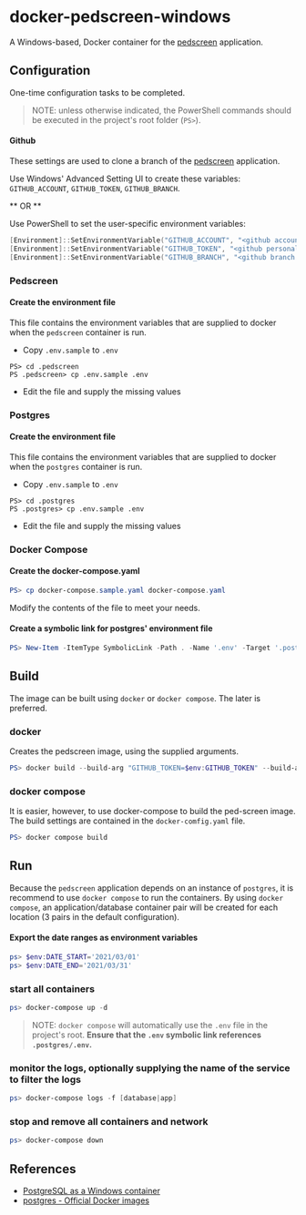 # docker-pedscreen-windows
A Windows-based, Docker container for the [pedscreen](https://github.com/chop-dbhi/ped-screen) application.

## Configuration
One-time configuration tasks to be completed.

> NOTE: unless otherwise indicated, the PowerShell commands should be executed in the project's root folder (`PS>`).

#### Github

These settings are used to clone a branch of the [pedscreen](https://github.com/chop-dbhi/ped-screen) application.

Use Windows' Advanced Setting UI to create these variables: `GITHUB_ACCOUNT`, `GITHUB_TOKEN`, `GITHUB_BRANCH`.

** OR **

Use PowerShell to set the user-specific environment variables:

```powershell
[Environment]::SetEnvironmentVariable("GITHUB_ACCOUNT", "<github account>", "User")
[Environment]::SetEnvironmentVariable("GITHUB_TOKEN", "<github personal-access token (PAT)>", "User")
[Environment]::SetEnvironmentVariable("GITHUB_BRANCH", "<github branch name>", "User")
```

### Pedscreen

#### Create the environment file
This file contains the environment variables that are supplied to docker when the `pedscreen` container is run.

- Copy `.env.sample` to `.env`

```powshell
PS> cd .pedscreen
PS .pedscreen> cp .env.sample .env
```

- Edit the file and supply the missing values

### Postgres

#### Create the environment file
This file contains the environment variables that are supplied to docker when the `postgres` container is run.

- Copy `.env.sample` to `.env`

```powshell
PS> cd .postgres
PS .postgres> cp .env.sample .env
```

- Edit the file and supply the missing values

### Docker Compose

#### Create the docker-compose.yaml

```powershell
PS> cp docker-compose.sample.yaml docker-compose.yaml
```

Modify the contents of the file to meet your needs.

#### Create a symbolic link for postgres' environment file

```powershell
PS> New-Item -ItemType SymbolicLink -Path . -Name '.env' -Target '.postgres/.env'
```

## Build
The image can be built using `docker` or `docker compose`.  The later is preferred.

### docker
Creates the pedscreen image, using the supplied arguments.

```powershell
PS> docker build --build-arg "GITHUB_TOKEN=$env:GITHUB_TOKEN" --build-arg "GITHUB_BRANCH=$env:GITHUB_BRANCH" --tag "pedscreen-win:latest" .
```

### docker compose
It is easier, however, to use docker-compose to build the ped-screen image.  The build settings are contained in the `docker-comfig.yaml` file.

```powershell
PS> docker compose build
```
## Run
Because the `pedscreen` application depends on an instance of `postgres`, it is recommend to use `docker compose` to run the containers.  By using `docker compose`, an application/database container pair will be created for each location (3 pairs in the default configuration).

#### Export the date ranges as environment variables

```powershell
ps> $env:DATE_START='2021/03/01'
ps> $env:DATE_END='2021/03/31'
```

### start all containers

```powershell
ps> docker-compose up -d
```

> NOTE: `docker compose` will automatically use the `.env` file in the project's root.  **Ensure that the `.env` symbolic link references `.postgres/.env`.**

### monitor the logs, optionally supplying the name of the service to filter the logs

```powershell
ps> docker-compose logs -f [database|app]
```

### stop and remove all containers and network

```powershell
ps> docker-compose down
```

## References

- [PostgreSQL as a Windows container](https://github.com/stellirin/docker-postgres-windows)
- [postgres - Official Docker images](https://hub.docker.com/_/postgres/)